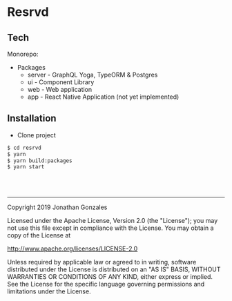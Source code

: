 # Resrvd

## Tech
Monorepo:
- Packages
  - server - GraphQL Yoga, TypeORM & Postgres
  - ui - Component Library
  - web - Web application
  - app - React Native Application (not yet implemented)

## Installation
- Clone project
```sh
$ cd resrvd
$ yarn
$ yarn build:packages
$ yarn start
```
<br>
<br>

--------
Copyright 2019 Jonathan Gonzales

Licensed under the Apache License, Version 2.0 (the "License");
you may not use this file except in compliance with the License.
You may obtain a copy of the License at

http://www.apache.org/licenses/LICENSE-2.0

Unless required by applicable law or agreed to in writing, software
distributed under the License is distributed on an "AS IS" BASIS,
WITHOUT WARRANTIES OR CONDITIONS OF ANY KIND, either express or implied.
See the License for the specific language governing permissions and
limitations under the License.
